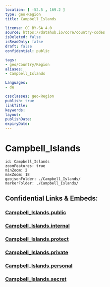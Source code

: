 ```yaml
---
location: [ -52.5 , 169.2 ] 
type: geo-Region
title: Campbell_Islands

license: CC BY-SA 4.0
source: https://datahub.io/core/country-codes
isDeleted: false
isReadOnly: false
draft: false
confidential: public

tags:
- geo/Country/Region
aliases:
- Campbell_Islands

Languages:
- de

cssclasses: geo-Region
publish: true
linkTitle: 
keywords: 
layout: 
publishDate: 
expiryDate: 
---
```


# Campbell_Islands

```leaflet
id: Campbell_Islands
zoomFeatures: true 
minZoom: 2 
maxZoom: 18
geojsonFolder: ./Campbell_Islands/
markerFolder: ./Campbell_Islands/
```


## Confidential Links & Embeds: 

### [Campbell_Islands.public](/_public/\Earth\Continent\Australia\New_Zealand\Regions~New_ZealandCampbell_Islands.public.md) 

### [Campbell_Islands.internal](/_internal/\Earth\Continent\Australia\New_Zealand\Regions~New_ZealandCampbell_Islands.internal.md) 

### [Campbell_Islands.protect](/_protect/\Earth\Continent\Australia\New_Zealand\Regions~New_ZealandCampbell_Islands.protect.md) 

### [Campbell_Islands.private](/_private/\Earth\Continent\Australia\New_Zealand\Regions~New_ZealandCampbell_Islands.private.md) 

### [Campbell_Islands.personal](/_personal/\Earth\Continent\Australia\New_Zealand\Regions~New_ZealandCampbell_Islands.personal.md) 

### [Campbell_Islands.secret](/_secret/\Earth\Continent\Australia\New_Zealand\Regions~New_ZealandCampbell_Islands.secret.md)

